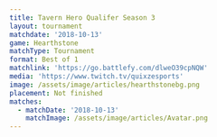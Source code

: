 ```yaml
---
title: Tavern Hero Qualifer Season 3
layout: tournament
matchdate: '2018-10-13'
game: Hearthstone
matchType: Tournament
format: Best of 1
matchlink: 'https://go.battlefy.com/dlweO39cpNQW'
media: 'https://www.twitch.tv/quixzesports'
image: /assets/image/articles/hearthstonebg.png
placement: Not finished
matches:
  - matchDate: '2018-10-13'
    matchImage: /assets/image/articles/Avatar.png
---
```


